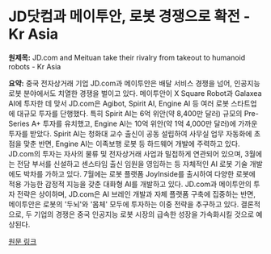 # JD닷컴과 메이투안, 로봇 경쟁으로 확전 - Kr Asia

**원제목:** JD.com and Meituan take their rivalry from takeout to humanoid robots - Kr Asia

**요약:** 중국 전자상거래 기업 JD.com과 메이투안은 배달 서비스 경쟁을 넘어, 인공지능 로봇 분야에서도 치열한 경쟁을 벌이고 있다.  메이투안이 X Square Robot과 Galaxea AI에 투자한 데 맞서 JD.com은 Agibot, Spirit AI, Engine AI 등 여러 로봇 스타트업에 대규모 투자를 단행했다.  특히 Spirit AI는 6억 위안(약 8,400만 달러) 규모의 Pre-Series A+ 투자를 유치했고, Engine AI는 10억 위안(약 1억 4,000만 달러)에 가까운 투자를 받았다.  Spirit AI는 청화대 교수 출신이 공동 설립하여 사무실 업무 자동화에 초점을 맞춘 반면, Engine AI는 이족보행 로봇 등 하드웨어 개발에 주력하고 있다. JD.com의 투자는 자사의 물류 및 전자상거래 사업과 밀접하게 연관되어 있으며,  3월에는 전담 부서를 신설하고 센스타임 출신 임원을 영입하는 등 자체적인 AI 로봇 기술 개발에도 박차를 가하고 있다.  7월에는 로봇 플랫폼 JoyInside를 출시하여 다양한 로봇에 적용 가능한 감정적 지능을 갖춘 대화형 AI를 개발하고 있다.  JD.com과 메이투안의 투자 전략은 상이하며,  JD.com은  AI 브레인 개발과 자체 플랫폼 구축에 집중하는 반면, 메이투안은 로봇의 '두뇌'와 '몸체' 모두에 투자하는 이중 전략을 추구하고 있다.  결론적으로, 두 기업의 경쟁은 중국 인공지능 로봇 시장의 급속한 성장을 가속화시킬 것으로 예상된다.

[원문 링크](https://kr-asia.com/jd-com-and-meituan-take-their-rivalry-from-takeout-to-humanoid-robots)
